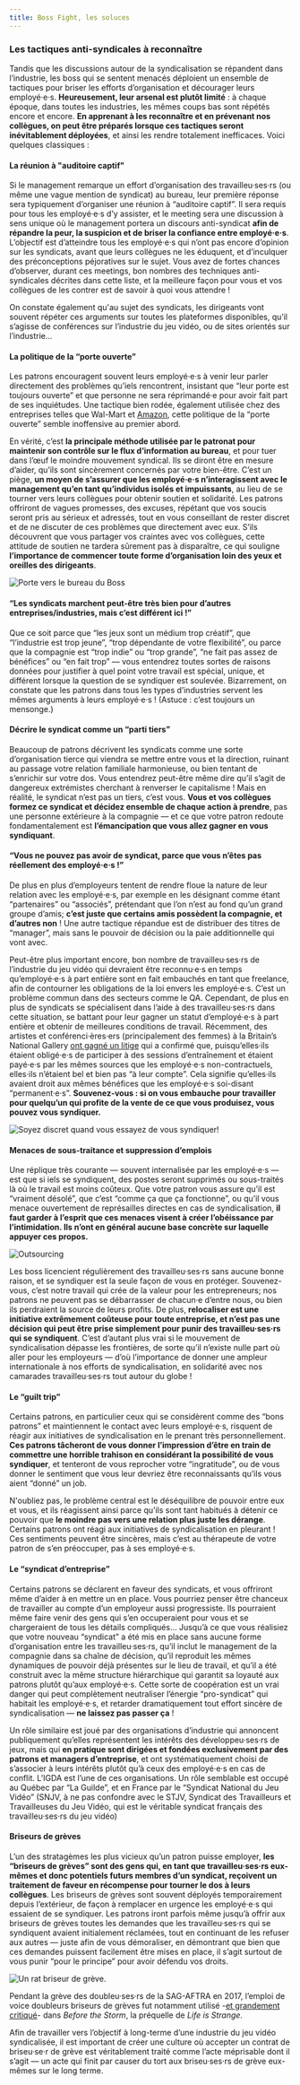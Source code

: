 ```yaml
---
title: Boss Fight, les soluces
---
```

### Les tactiques anti-syndicales à reconnaître
Tandis que les discussions autour de la syndicalisation se répandent dans l’industrie, les boss qui se sentent menacés déploient un ensemble de tactiques pour briser les efforts d’organisation et décourager leurs employé·e·s. **Heureusement, leur arsenal est plutôt limité** : à chaque époque, dans toutes les industries, les mêmes coups bas sont répétés encore et encore. **En apprenant à les reconnaître et en prévenant nos collègues, on peut être préparés lorsque ces tactiques seront inévitablement déployées**, et ainsi les rendre totalement inefficaces. Voici quelques classiques :


#### La réunion à "auditoire captif"

Si le management remarque un effort d’organisation des travailleu·ses·rs (ou même une vague mention de syndicat) au bureau, leur première réponse sera typiquement d’organiser une réunion à “auditoire captif”. Il sera requis pour tous les employé·e·s d’y assister, et le meeting sera une discussion à sens unique où le management portera un discours anti-syndicat **afin de répandre la peur, la suspicion et de briser la confiance entre employé·e·s**. L’objectif est d’atteindre tous les employé·e·s qui n’ont pas encore d’opinion sur les syndicats, avant que leurs collègues ne les éduquent, et d’inculquer des préconceptions péjoratives sur le sujet. Vous avez de fortes chances d’observer, durant ces meetings, bon nombres des techniques anti-syndicales décrites dans cette liste, et la meilleure façon pour vous et vos collègues de les contrer est de savoir à quoi vous attendre !

On constate également qu'au sujet des syndicats, les dirigeants vont souvent répéter ces arguments sur toutes les plateformes disponibles, qu’il s’agisse de conférences sur l’industrie du jeu vidéo, ou de sites orientés sur l’industrie...



#### La politique de la “porte ouverte”

Les patrons encouragent souvent leurs employé·e·s à venir leur parler directement des problèmes qu’iels rencontrent, insistant que “leur porte est toujours ouverte” et que personne ne sera réprimandé·e pour avoir fait part de ses inquiétudes. Une tactique bien rodée, également utilisée chez des entreprises telles que Wal-Mart et [Amazon](https://gizmodo.com/amazons-aggressive-anti-union-tactics-revealed-in-leake-1829305201), cette politique de la “porte ouverte” semble inoffensive au premier abord.

En vérité, c’est **la principale méthode utilisée par le patronat pour maintenir son contrôle sur le flux d’information au bureau**, et pour tuer dans l’œuf le moindre mouvement syndical. Ils se diront être en mesure d’aider, qu’ils sont sincèrement concernés par votre bien-être. C’est un piège, **un moyen de s’assurer que les employé·e·s n’interagissent avec le management qu’en tant qu’individus isolés et impuissants**, au lieu de se tourner vers leurs collègues pour obtenir soutien et solidarité. Les patrons offriront de vagues promesses, des excuses, répétant que vos soucis seront pris au sérieux et adressés, tout en vous conseillant de rester discret et de ne discuter de ces problèmes que directement avec eux. S’ils découvrent que vous partager vos craintes avec vos collègues, cette attitude de soutien ne tardera sûrement pas à disparaître, ce qui souligne **l’importance de commencer toute forme d’organisation loin des yeux et oreilles des dirigeants**.

<div class="md-img">
<img
  src="/images/PO_Door.png"
  alt="Porte vers le bureau du Boss"
/>
</div>


#### “Les syndicats marchent peut-être très bien pour d’autres entreprises/industries, mais c’est différent ici !”

Que ce soit parce que “les jeux sont un médium trop créatif”, que “l’industrie est trop jeune”, “trop dépendante de votre flexibilité”, ou parce que la compagnie est “trop indie” ou “trop grande”, “ne fait pas assez de bénéfices” ou “en fait trop” — vous entendrez toutes sortes de raisons données pour justifier à quel point votre travail est spécial, unique, et différent lorsque la question de se syndiquer est soulevée. Bizarrement, on constate que les patrons dans tous les types d’industries servent les mêmes arguments à leurs employé·e·s ! (Astuce : c’est toujours un mensonge.)


#### Décrire le syndicat comme un “parti tiers”

Beaucoup de patrons décrivent les syndicats comme une sorte d’organisation tierce qui viendra se mettre entre vous et la direction, ruinant au passage votre relation familiale harmonieuse, ou bien tentant de s’enrichir sur votre dos. Vous entendrez peut-être même dire qu’il s’agit de dangereux extrémistes cherchant à renverser le capitalisme ! Mais en réalité, le syndicat n’est pas un tiers, c’est vous. **Vous et vos collègues formez ce syndicat et décidez ensemble de chaque action à prendre**, pas une personne extérieure à la compagnie — et ce que votre patron redoute fondamentalement est **l’émancipation que vous allez gagner en vous syndiquant**.

#### “Vous ne pouvez pas avoir de syndicat, parce que vous n’êtes pas réellement des employé·e·s !”

De plus en plus d’employeurs tentent de rendre floue la nature de leur relation avec les employé·e·s, par exemple en les désignant comme étant “partenaires” ou “associés”, prétendant que l’on n’est au fond qu’un grand groupe d’amis; **c’est juste que certains amis possèdent la compagnie, et d’autres non** ! Une autre tactique répandue est de distribuer des titres de “manager”, mais sans le pouvoir de décision ou la paie additionnelle qui vont avec.

Peut-être plus important encore, bon nombre de travailleu·ses·rs de l’industrie du jeu vidéo qui devraient être reconnu·e·s en temps qu’employé·e·s à part entière sont en fait embauchés en tant que freelance, afin de contourner les obligations de la loi envers les employé·e·s. C’est un problème commun dans des secteurs comme le QA. Cependant, de plus en plus de syndicats se spécialisent dans l’aide à des travailleu·ses·rs dans cette situation, se battant pour leur gagner un statut d’employé·e·s à part entière et obtenir de meilleures conditions de travail. Récemment, des artistes et conférenci·ères·ers (principalement des femmes) à la Britain’s National Gallery [ont gagné un litige](https://www.independent.co.uk/news/uk/home-news/national-gallery-workers-rights-gig-economy-public-sector-employment-tribunal-art-educators-a8803641.html) qui a confirmé que, puisqu’elles·ils étaient obligé·e·s de participer à des sessions d’entraînement et étaient payé·e·s par les mêmes sources que les employé·e·s non-contractuels, elles·ils n’étaient bel et bien pas “à leur compte”. Cela signifie qu’elles·ils avaient droit aux mêmes bénéfices que les employé·e·s soi-disant “permanent·e·s”. **Souvenez-vous : si on vous embauche pour travailler pour quelqu’un qui profite de la vente de ce que vous produisez, vous pouvez vous syndiquer.**

<div class="md-img">
<img
  src="/images/snakemeilingcodec.png"
  alt="Soyez discret quand vous essayez de vous syndiquer!"
/>
</div>

#### Menaces de sous-traitance et suppression d’emplois

Une réplique très courante — souvent internalisée par les employé·e·s — est que si iels se syndiquent, des postes seront supprimés ou sous-traités là où le travail est moins coûteux. Que votre patron vous assure qu’il est “vraiment désolé”, que c’est “comme ça que ça fonctionne”, ou qu’il vous menace ouvertement de représailles directes en cas de syndicalisation, **il faut garder à l’esprit que ces menaces visent à créer l’obéissance par l’intimidation. Ils n’ont en général aucune base concrète sur laquelle appuyer ces propos.**

<div class="md-img right off-7">
<img
  src="/images/PO_Outsourcing.png"
  alt="Outsourcing"
/>
</div>

Les boss licencient régulièrement des travailleu·ses·rs sans aucune bonne raison, et se syndiquer est la seule façon de vous en protéger. Souvenez-vous, c’est notre travail qui crée de la valeur pour les entrepreneurs; nos patrons ne peuvent pas se débarrasser de chacun·e d’entre nous, ou bien ils perdraient la source de leurs profits. De plus, **relocaliser est une initiative extrêmement coûteuse pour toute entreprise, et n’est pas une décision qui peut être prise simplement pour punir des travailleu·ses·rs qui se syndiquent**. C’est d’autant plus vrai si le mouvement de syndicalisation dépasse les frontières, de sorte qu’il n’existe nulle part où aller pour les employeurs — d’où l’importance de donner une ampleur internationale à nos efforts de syndicalisation, en solidarité avec nos camarades travailleu·ses·rs tout autour du globe !

#### Le “guilt trip”

Certains patrons, en particulier ceux qui se considèrent comme des “bons patrons” et maintiennent le contact avec leurs employé·e·s, risquent de réagir aux initiatives de syndicalisation en le prenant très personnellement. **Ces patrons tâcheront de vous donner l’impression d’être en train de commettre une horrible trahison en considérant la possibilité de vous syndiquer**, et tenteront de vous reprocher votre “ingratitude”, ou de vous donner le sentiment que vous leur devriez être reconnaissants qu’ils vous aient “donné” un job.

N'oubliez pas, le problème central est le déséquilibre de pouvoir entre eux et vous, et ils réagissent ainsi parce qu’ils sont tant habitués à détenir ce pouvoir que **le moindre pas vers une relation plus juste les dérange**. Certains patrons ont réagi aux initiatives de syndicalisation en pleurant ! Ces sentiments peuvent être sincères, mais c’est au thérapeute de votre patron de s’en préoccuper, pas à ses employé·e·s.

#### Le “syndicat d’entreprise”

Certains patrons se déclarent en faveur des syndicats, et vous offriront même d’aider à en mettre un en place. Vous pourriez penser être chanceux de travailler au compte d’un employeur aussi progressiste. Ils pourraient même faire venir des gens qui s’en occuperaient pour vous et se chargeraient de tous les détails compliqués… Jusqu’à ce que vous réalisiez que votre nouveau “syndicat” a été mis en place sans aucune forme d’organisation entre les travailleu·ses·rs, qu’il inclut le management de la compagnie dans sa chaîne de décision, qu’il reproduit les mêmes dynamiques de pouvoir déjà présentes sur le lieu de travail, et qu’il a été construit avec la même structure hiérarchique qui garantit sa loyauté aux patrons plutôt qu’aux employé·e·s. Cette sorte de coopération est un vrai danger qui peut complètement neutraliser l’énergie “pro-syndicat” qui habitait les employé·e·s, et retarder dramatiquement tout effort sincère de syndicalisation — **ne laissez pas passer ça** !

Un rôle similaire est joué par des organisations d’industrie qui annoncent publiquement qu’elles représentent les intérêts des développeu·ses·rs de jeux, mais qui **en pratique sont dirigées et fondées exclusivement par des patrons et managers d’entreprise**, et ont systématiquement choisi de s’associer à leurs intérêts plutôt qu’à ceux des employé·e·s en cas de conflit. L’IGDA est l’une de ces organisations. Un rôle semblable est occupé au Québec par “La Guilde”, et en France par le “Syndicat National du Jeu Vidéo” (SNJV, à ne pas confondre avec le STJV, Syndicat des Travailleurs et Travailleuses du Jeu Vidéo, qui est le véritable syndicat français des travailleu·ses·rs du jeu vidéo)

#### Briseurs de grèves

L’un des stratagèmes les plus vicieux qu’un patron puisse employer, **les “briseurs de grèves” sont des gens qui, en tant que travailleu·ses·rs eux-mêmes et donc potentiels futurs membres d’un syndicat, reçoivent un traitement de faveur en récompense pour tourner le dos à leurs collègues**. Les briseurs de grèves sont souvent déployés temporairement depuis l’extérieur, de façon à remplacer en urgence les employé·e·s qui essaient de se syndiquer. Les patrons iront parfois même jusqu’à offrir aux briseurs de grèves toutes les demandes que les travailleu·ses·rs qui se syndiquent avaient initialement réclamées, tout en continuant de les refuser aux autres — juste afin de vous démoraliser, en démontrant que bien que ces demandes puissent facilement être mises en place, il s’agit surtout de vous punir “pour le principe” pour avoir défendu vos droits.

<div class="md-img right off-1">
<img
  src="/images/PO_Rat.png"
  alt="Un rat briseur de grève."
/>
</div>

Pendant la grève des doubleu·ses·rs de la SAG-AFTRA en 2017, l’emploi de voice doubleurs briseurs de grèves fut notamment utilisé -[et grandement critiqué](https://waypoint.vice.com/en_us/article/yw55zx/crappy-voice-acting-undercuts-an-otherwise-strong-life-is-strange-prequel)- dans *Before the Storm*, la préquelle de *Life is Strange*.

Afin de travailler vers l’objectif à long-terme d’une industrie du jeu vidéo syndicalisée, il est important de créer une culture où accepter un contrat de briseu·se·r de grève est véritablement traité comme l’acte méprisable dont il s’agit — un acte qui finit par causer du tort aux briseu·ses·rs de grève eux-mêmes sur le long terme.
